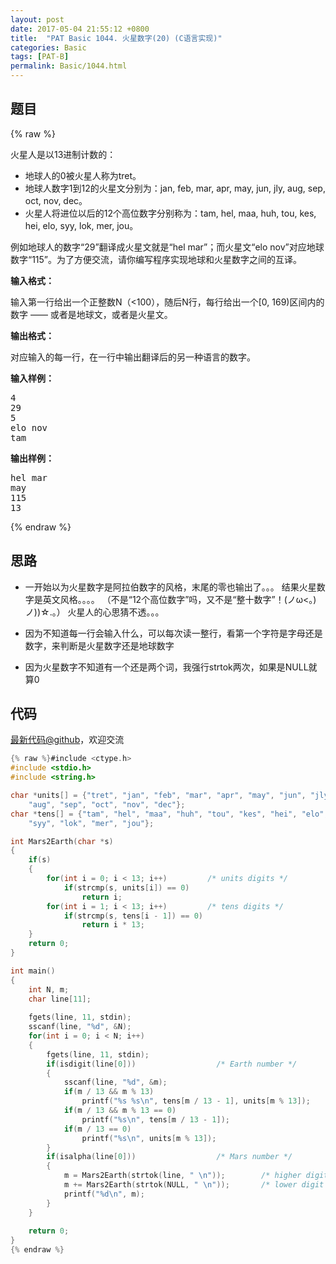 ```yaml
---
layout: post
date: 2017-05-04 21:55:12 +0800
title:  "PAT Basic 1044. 火星数字(20) (C语言实现)"
categories: Basic
tags: [PAT-B]
permalink: Basic/1044.html
---
```


## 题目

{% raw %}<div id="problemContent">
<p>
火星人是以13进制计数的：</p>
<ul>
<li>地球人的0被火星人称为tret。
<li>地球人数字1到12的火星文分别为：jan, feb, mar, apr, may, jun, jly, aug, sep, oct, nov, dec。
<li>火星人将进位以后的12个高位数字分别称为：tam, hel, maa, huh, tou, kes, hei, elo, syy, lok, mer, jou。
</li></li></li></ul>
<p>例如地球人的数字“29”翻译成火星文就是“hel mar”；而火星文“elo nov”对应地球数字“115”。为了方便交流，请你编写程序实现地球和火星数字之间的互译。
</p>
<p><b>
输入格式：
</b></p>
<p>
输入第一行给出一个正整数N（&lt;100），随后N行，每行给出一个[0, 169)区间内的数字 —— 或者是地球文，或者是火星文。
</p>
<p><b>
输出格式：
</b></p>
<p>
对应输入的每一行，在一行中输出翻译后的另一种语言的数字。</p>
<b>输入样例：</b><pre>
4
29
5
elo nov
tam
</pre>
<b>输出样例：</b><pre>
hel mar
may
115
13
</pre>
</div>{% endraw %}

## 思路

- 一开始以为火星数字是阿拉伯数字的风格，末尾的零也输出了。。。
结果火星数字是英文风格。。。。
（不是“12个高位数字”吗，又不是“整十数字”！(ノω<。)ノ))☆.。）
火星人的心思猜不透。。。

- 因为不知道每一行会输入什么，可以每次读一整行，看第一个字符是字母还是数字，来判断是火星数字还是地球数字

- 因为火星数字不知道有一个还是两个词，我强行strtok两次，如果是NULL就算0


## 代码

[最新代码@github](https://github.com/OliverLew/PAT/blob/master/PATBasic/1044.c)，欢迎交流
```c
{% raw %}#include <ctype.h>
#include <stdio.h>
#include <string.h>

char *units[] = {"tret", "jan", "feb", "mar", "apr", "may", "jun", "jly", 
    "aug", "sep", "oct", "nov", "dec"};
char *tens[] = {"tam", "hel", "maa", "huh", "tou", "kes", "hei", "elo", 
    "syy", "lok", "mer", "jou"};

int Mars2Earth(char *s)
{
    if(s)
    {
        for(int i = 0; i < 13; i++)         /* units digits */
            if(strcmp(s, units[i]) == 0)
                return i;
        for(int i = 1; i < 13; i++)         /* tens digits */
            if(strcmp(s, tens[i - 1]) == 0)
                return i * 13;
    }
    return 0;
}

int main()
{
    int N, m;
    char line[11];
    
    fgets(line, 11, stdin);
    sscanf(line, "%d", &N);
    for(int i = 0; i < N; i++)
    {
        fgets(line, 11, stdin);
        if(isdigit(line[0]))                  /* Earth number */
        {
            sscanf(line, "%d", &m);
            if(m / 13 && m % 13)
                printf("%s %s\n", tens[m / 13 - 1], units[m % 13]);
            if(m / 13 && m % 13 == 0)
                printf("%s\n", tens[m / 13 - 1]);
            if(m / 13 == 0)
                printf("%s\n", units[m % 13]);
        }
        if(isalpha(line[0]))                  /* Mars number */
        {
            m = Mars2Earth(strtok(line, " \n"));        /* higher digit */
            m += Mars2Earth(strtok(NULL, " \n"));       /* lower digit */
            printf("%d\n", m);
        }
    }
    
    return 0;
}
{% endraw %}
```